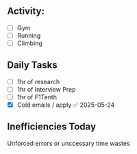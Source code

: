 ## **Activity:**
 - [ ] Gym
 - [ ] Running
 - [ ] Climbing

## **Daily Tasks**
- [ ] 1hr of research
- [ ] 1hr of Interview Prep
- [ ] 1hr of F1Tenth
- [x] Cold emails / apply ✅ 2025-05-24

## **Inefficiencies Today**
Unforced errors or unccessary time wastes